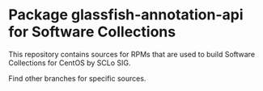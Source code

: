 # Package glassfish-annotation-api for Software Collections

This repository contains sources for RPMs that are used
to build Software Collections for CentOS by SCLo SIG.

Find other branches for specific sources.
